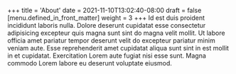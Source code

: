 +++
title = 'About'
date = 2021-11-10T13:02:40-08:00
draft = false
[menu.defined_in_front_matter]
  weight = 3
+++
Id est duis proident incididunt laboris nulla. Dolore deserunt cupidatat esse consectetur adipisicing excepteur quis magna sunt sint do magna velit mollit. Ut labore officia amet pariatur tempor deserunt velit do excepteur pariatur minim veniam aute. Esse reprehenderit amet cupidatat aliqua sunt sint in est mollit in et cupidatat. Exercitation Lorem aute fugiat nisi esse sunt. Magna commodo Lorem labore eu deserunt voluptate eiusmod.
